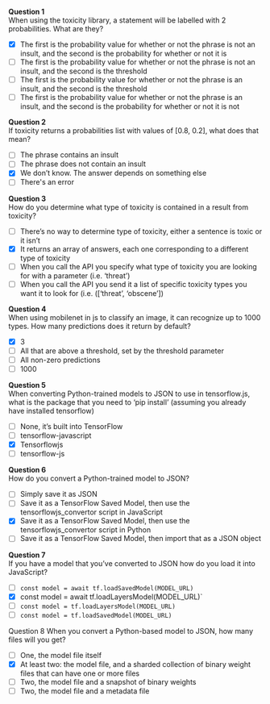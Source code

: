 **Question 1**<br>
When using the toxicity library, a statement will be labelled with 2 probabilities. What are they?
- [x] The first is the probability value for whether or not the phrase is not an insult, and the second is the probability for whether or not it is
- [ ] The first is the probability value for whether or not the phrase is not an insult, and the second is the threshold
- [ ] The first is the probability value for whether or not the phrase is an insult, and the second is the threshold 
- [ ] The first is the probability value for whether or not the phrase is an insult, and the second is the probability for whether or not it is not

**Question 2**<br>
If toxicity returns a probabilities list with values of [0.8, 0.2], what does that mean?
- [ ] The phrase contains an insult
- [ ] The phrase does not contain an insult
- [x] We don’t know. The answer depends on something else
- [ ] There's an error

**Question 3**<br>
How do you determine what type of toxicity is contained in a result from toxicity?
- [ ] There’s no way to determine type of toxicity, either a sentence is toxic or it isn’t
- [x] It returns an array of answers, each one corresponding to a different type of toxicity
- [ ] When you call the API you specify what type of toxicity you are looking for with a parameter (i.e. ‘threat’)
- [ ] When you call the API you send it a list of specific toxicity types you want it to look for (i.e. ([‘threat’, ‘obscene’])

**Question 4**<br>
When using mobilenet in js to classify an image, it can recognize up to 1000 types. How many predictions does it return by default?
- [x] 3
- [ ] All that are above a threshold, set by the threshold parameter
- [ ] All non-zero predictions
- [ ] 1000

**Question 5**<br>
When converting Python-trained models to JSON to use in tensorflow.js, what is the package that you need to ‘pip install’ (assuming you already have installed tensorflow)
- [ ] None, it’s built into TensorFlow
- [ ] tensorflow-javascript
- [x] Tensorflowjs
- [ ] tensorflow-js

**Question 6**<br>
How do you convert a Python-trained model to JSON?
- [ ] Simply save it as JSON
- [ ] Save it as a TensorFlow Saved Model, then use the tensorflowjs_convertor script in JavaScript 
- [x] Save it as a TensorFlow Saved Model, then use the tensorflowjs_convertor script in Python
- [ ] Save it as a TensorFlow Saved Model, then import that as a JSON object

**Question 7**<br>
If you have a model that you’ve converted to JSON how do you load it into JavaScript?
- [ ] `const model = await tf.loadSavedModel(MODEL_URL)`
- [x] const model = await tf.loadLayersModel(MODEL_URL)` 
- [ ] `const model = tf.loadLayersModel(MODEL_URL)`
- [ ] `const model = tf.loadSavedModel(MODEL_URL)`

Question 8
When you convert a Python-based model to JSON, how many files will you get?
- [ ] One, the model file itself
- [x] At least two: the model file, and a sharded collection of binary weight files that can have one or more files
- [ ] Two, the model file and a snapshot of binary weights
- [ ] Two, the model file and a metadata file
